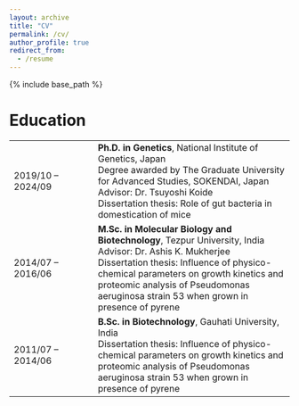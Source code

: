 ```yaml
---
layout: archive
title: "CV"
permalink: /cv/
author_profile: true
redirect_from:
  - /resume
---
```


{% include base_path %}

Education
======
<table style="border: none; width: 100%;">
  <tr>
    <td style="border: none; width: 30%;">2019/10 – 2024/09</td>
    <td style="border: none;">
      <b>Ph.D. in Genetics</b>, National Institute of Genetics, Japan<br>
      Degree awarded by The Graduate University for Advanced Studies, SOKENDAI, Japan<br>
      Advisor: Dr. Tsuyoshi Koide<br>
      Dissertation thesis: Role of gut bacteria in domestication of mice
    </td>
  </tr>
  <tr>
    <td style="border: none; width: 30%;">2014/07 – 2016/06</td>
    <td style="border: none;">
      <b>M.Sc. in Molecular Biology and Biotechnology</b>, Tezpur University, India<br>
      Advisor: Dr. Ashis K. Mukherjee<br>
      Dissertation thesis: Influence of physico-chemical parameters on growth kinetics and proteomic analysis of Pseudomonas aeruginosa strain 53 when grown in presence of pyrene
    </td>
  </tr>
  <tr>
    <td style="border: none; width: 30%;">2011/07 – 2014/06</td>
    <td style="border: none;">
      <b>B.Sc. in Biotechnology</b>, Gauhati University, India<br>
      Dissertation thesis: Influence of physico-chemical parameters on growth kinetics and proteomic analysis of Pseudomonas aeruginosa strain 53 when grown in presence of pyrene
    </td>
  </tr>
</table>
